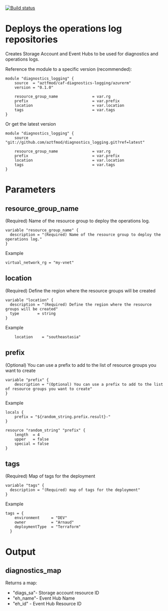 [![Build status](https://dev.azure.com/azure-terraform/Blueprints/_apis/build/status/modules/diagnostics_logging)](https://dev.azure.com/azure-terraform/Blueprints/_build/latest?definitionId=6)
# Deploys the operations log repositories 
Creates Storage Account and Event Hubs to be used for diagnostics and operations logs. 


Reference the module to a specific version (recommended):
```hcl
module "diagnostics_logging" {
    source  = "aztfmod/caf-diagnostics-logging/azurerm"
    version = "0.1.0"
  
    resource_group_name               = var.rg
    prefix                            = var.prefix
    location                          = var.location
    tags                              = var.tags
}
```

Or get the latest version
```hcl
module "diagnostics_logging" {
    source                  = "git://github.com/aztfmod/diagnostics_logging.git?ref=latest"
  
    resource_group_name               = var.rg
    prefix                            = var.prefix
    location                          = var.location
    tags                              = var.tags
}
```

# Parameters

## resource_group_name
(Required) Name of the resource group to deploy the operations log.
```hcl
variable "resource_group_name" {
  description = "(Required) Name of the resource group to deploy the operations log."
}

```
Example
```hcl
virtual_network_rg = "my-vnet"
```

## location
(Required) Define the region where the resource groups will be created
```hcl
variable "location" {
  description = "(Required) Define the region where the resource groups will be created"
  type        = string
}
```
Example
```hcl
    location    = "southeastasia"
```

## prefix
(Optional) You can use a prefix to add to the list of resource groups you want to create
```hcl
variable "prefix" {
    description = "(Optional) You can use a prefix to add to the list of resource groups you want to create"
}
```
Example
```hcl
locals {
    prefix = "${random_string.prefix.result}-"
}

resource "random_string" "prefix" {
    length  = 4
    upper   = false
    special = false
}
```

## tags
(Required) Map of tags for the deployment
```hcl
variable "tags" {
  description = "(Required) map of tags for the deployment"
}
```
Example
```hcl
tags = {
    environment     = "DEV"
    owner           = "Arnaud"
    deploymentType  = "Terraform"
  }
```

# Output
## diagnostics_map
Returns a map: 
  - "diags_sa"- Storage account resource ID
  - "eh_name"- Event Hub Name 
  - "eh_id" - Event Hub Resource ID  
